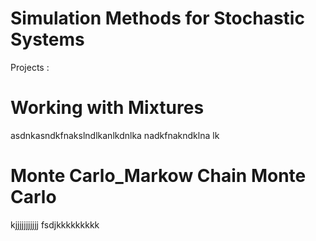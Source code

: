 # Simulation Methods for Stochastic Systems


Projects : 

# Working with Mixtures
asdnkasndkfnakslndlkanlkdnlka nadkfnakndklna lk

# Monte Carlo_Markow Chain Monte Carlo
kjjjjjjjjjjj fsdjkkkkkkkkk